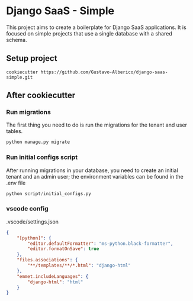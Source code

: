 # Django SaaS - Simple

This project aims to create a boilerplate for Django SaaS applications. It is focused on simple projects that use a single database with a shared schema.

## Setup project
```
cookiecutter https://github.com/Gustavo-Alberico/django-saas-simple.git
```

## After cookiecutter

### Run migrations
The first thing you need to do is run the migrations for the tenant and user tables.
```Python
python manage.py migrate
```


### Run initial configs script

After running migrations in your database, you need to create an initial tenant and an admin user; the environment variables can be found in the .env file

```python
python script/initial_configs.py
```


### vscode config

.vscode/settings.json

```json
{
    "[python]": {
        "editor.defaultFormatter": "ms-python.black-formatter",
        "editor.formatOnSave": true
    },
    "files.associations": {
        "**/templates/**/*.html": "django-html"
    },
    "emmet.includeLanguages": {
        "django-html": "html"
    }
}
```
